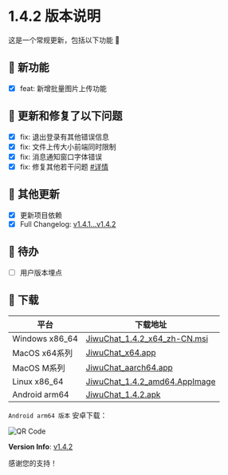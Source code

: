# 1.4.2 版本说明

这是一个常规更新，包括以下功能 🧪

## 🔮 新功能

- [x] feat: 新增批量图片上传功能

## 🔨 更新和修复了以下问题

- [x] fix: 退出登录有其他错误信息
- [x] fix: 文件上传大小前端同时限制
- [x] fix: 消息通知窗口字体错误
- [x] fix: 修复其他若干问题 [#详情](https://github.com/KiWi233333/jiwu-mall-chat-tauri/compare/v1.4.1...v1.4.2)

## 🧿 其他更新

- [x] 更新项目依赖
- [x] Full Changelog: [v1.4.1...v1.4.2](https://github.com/KiWi233333/jiwu-mall-chat-tauri/compare/v1.4.1...v1.4.2)

## 📌 待办

- [ ] 用户版本埋点

## 🧪 下载

| 平台 | 下载地址 |
| --- | --- |
| Windows x86_64 | [JiwuChat_1.4.2_x64_zh-CN.msi](https://github.com/KiWi233333/jiwu-mall-chat-tauri/releases/download/v1.4.2/JiwuChat_1.4.2_x64_zh-CN.msi) |
| MacOS x64系列 | [JiwuChat_x64.app](https://github.com/KiWi233333/jiwu-mall-chat-tauri/releases/download/v1.4.2/JiwuChat_x64.app) |
| MacOS M系列 | [JiwuChat_aarch64.app](https://github.com/KiWi233333/jiwu-mall-chat-tauri/releases/download/v1.4.2/JiwuChat_aarch64.app) |
| Linux x86_64 | [JiwuChat_1.4.2_amd64.AppImage](https://github.com/KiWi233333/jiwu-mall-chat-tauri/releases/download/v1.4.2/JiwuChat_1.4.2_amd64.AppImage) |
| Android arm64 | [JiwuChat_1.4.2.apk](https://github.com/KiWi233333/jiwu-mall-chat-tauri/releases/download/v1.4.2/JiwuChat_1.4.2.apk) |

<!-- JiwuChat_1.4.2.apk -->
`Android arm64 版本`  安卓下载：

![QR Code](https://api.jiwu.kiwi2333.top/res/qrcode/stream?content=https://github.com/KiWi233333/jiwu-mall-chat-tauri/releases/download/v1.4.2/JiwuChat_1.4.2.apk&w=200&h=200)

**Version Info**: [v1.4.2](https://github.com/KiWi233333/jiwu-mall-chat-tauri/blob/main/.github/releasemd/v1.4.2.md)

感谢您的支持！
